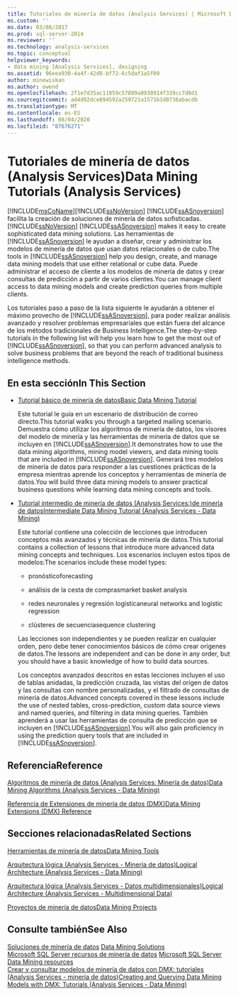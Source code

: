 ```yaml
---
title: Tutoriales de minería de datos (Analysis Services) | Microsoft Docs
ms.custom: ''
ms.date: 03/08/2017
ms.prod: sql-server-2014
ms.reviewer: ''
ms.technology: analysis-services
ms.topic: conceptual
helpviewer_keywords:
- data mining [Analysis Services], designing
ms.assetid: 96eea930-4a4f-42d8-bf72-6c5daf1a5f09
author: minewiskan
ms.author: owend
ms.openlocfilehash: 2f1e7d35ac11059c57889a0938914f339cc7d8d1
ms.sourcegitcommit: ad4d92dce894592a259721a1571b1d8736abacdb
ms.translationtype: MT
ms.contentlocale: es-ES
ms.lasthandoff: 08/04/2020
ms.locfileid: "87676271"
---
```

# <a name="data-mining-tutorials-analysis-services"></a><span data-ttu-id="0d39f-102">Tutoriales de minería de datos (Analysis Services)</span><span class="sxs-lookup"><span data-stu-id="0d39f-102">Data Mining Tutorials (Analysis Services)</span></span>
  [!INCLUDE[msCoName](../includes/msconame-md.md)]<span data-ttu-id="0d39f-103">[!INCLUDE[ssNoVersion](../includes/ssnoversion-md.md)] [!INCLUDE[ssASnoversion](../includes/ssasnoversion-md.md)] facilita la creación de soluciones de minería de datos sofisticadas.</span><span class="sxs-lookup"><span data-stu-id="0d39f-103">[!INCLUDE[ssNoVersion](../includes/ssnoversion-md.md)] [!INCLUDE[ssASnoversion](../includes/ssasnoversion-md.md)] makes it easy to create sophisticated data mining solutions.</span></span> <span data-ttu-id="0d39f-104">Las herramientas de [!INCLUDE[ssASnoversion](../includes/ssasnoversion-md.md)] le ayudan a diseñar, crear y administrar los modelos de minería de datos que usan datos relacionales o de cubo.</span><span class="sxs-lookup"><span data-stu-id="0d39f-104">The tools in [!INCLUDE[ssASnoversion](../includes/ssasnoversion-md.md)] help you design, create, and manage data mining models that use either relational or cube data.</span></span> <span data-ttu-id="0d39f-105">Puede administrar el acceso de cliente a los modelos de minería de datos y crear consultas de predicción a partir de varios clientes.</span><span class="sxs-lookup"><span data-stu-id="0d39f-105">You can manage client access to data mining models and create prediction queries from multiple clients.</span></span>  
  
 <span data-ttu-id="0d39f-106">Los tutoriales paso a paso de la lista siguiente le ayudarán a obtener el máximo provecho de [!INCLUDE[ssASnoversion](../includes/ssasnoversion-md.md)], para poder realizar análisis avanzado y resolver problemas empresariales que están fuera del alcance de los métodos tradicionales de Business Intelligence.</span><span class="sxs-lookup"><span data-stu-id="0d39f-106">The step-by-step tutorials in the following list will help you learn how to get the most out of [!INCLUDE[ssASnoversion](../includes/ssasnoversion-md.md)], so that you can perform advanced analysis to solve business problems that are beyond the reach of traditional business intelligence methods.</span></span>  
  
## <a name="in-this-section"></a><span data-ttu-id="0d39f-107">En esta sección</span><span class="sxs-lookup"><span data-stu-id="0d39f-107">In This Section</span></span>  
  
-   [<span data-ttu-id="0d39f-108">Tutorial básico de minería de datos</span><span class="sxs-lookup"><span data-stu-id="0d39f-108">Basic Data Mining Tutorial</span></span>](../tutorials/basic-data-mining-tutorial.md)  
  
     <span data-ttu-id="0d39f-109">Este tutorial le guía en un escenario de distribución de correo directo.</span><span class="sxs-lookup"><span data-stu-id="0d39f-109">This tutorial walks you through a targeted mailing scenario.</span></span> <span data-ttu-id="0d39f-110">Demuestra cómo utilizar los algoritmos de minería de datos, los visores del modelo de minería y las herramientas de minería de datos que se incluyen en [!INCLUDE[ssASnoversion](../includes/ssasnoversion-md.md)].</span><span class="sxs-lookup"><span data-stu-id="0d39f-110">It demonstrates how to use the data mining algorithms, mining model viewers, and data mining tools that are included in [!INCLUDE[ssASnoversion](../includes/ssasnoversion-md.md)].</span></span> <span data-ttu-id="0d39f-111">Generará tres modelos de minería de datos para responder a las cuestiones prácticas de la empresa mientras aprende los conceptos y herramientas de minería de datos.</span><span class="sxs-lookup"><span data-stu-id="0d39f-111">You will build three data mining models to answer practical business questions while learning data mining concepts and tools.</span></span>  
  
-   [<span data-ttu-id="0d39f-112">Tutorial intermedio de minería de datos &#40;Analysis Services:&#41;de minería de datos</span><span class="sxs-lookup"><span data-stu-id="0d39f-112">Intermediate Data Mining Tutorial &#40;Analysis Services - Data Mining&#41;</span></span>](../tutorials/intermediate-data-mining-tutorial-analysis-services-data-mining.md)  
  
     <span data-ttu-id="0d39f-113">Este tutorial contiene una colección de lecciones que introducen conceptos más avanzados y técnicas de minería de datos.</span><span class="sxs-lookup"><span data-stu-id="0d39f-113">This tutorial contains a collection of lessons that introduce more advanced data mining concepts and techniques.</span></span> <span data-ttu-id="0d39f-114">Los escenarios incluyen estos tipos de modelos:</span><span class="sxs-lookup"><span data-stu-id="0d39f-114">The scenarios include these model types:</span></span>  
  
    -   <span data-ttu-id="0d39f-115">pronóstico</span><span class="sxs-lookup"><span data-stu-id="0d39f-115">forecasting</span></span>  
  
    -   <span data-ttu-id="0d39f-116">análisis de la cesta de compras</span><span class="sxs-lookup"><span data-stu-id="0d39f-116">market basket analysis</span></span>  
  
    -   <span data-ttu-id="0d39f-117">redes neuronales y regresión logística</span><span class="sxs-lookup"><span data-stu-id="0d39f-117">neural networks and logistic regression</span></span>  
  
    -   <span data-ttu-id="0d39f-118">clústeres de secuencia</span><span class="sxs-lookup"><span data-stu-id="0d39f-118">sequence clustering</span></span>  
  
     <span data-ttu-id="0d39f-119">Las lecciones son independientes y se pueden realizar en cualquier orden, pero debe tener conocimientos básicos de cómo crear orígenes de datos.</span><span class="sxs-lookup"><span data-stu-id="0d39f-119">The lessons are independent and can be done in any order, but you should have a basic knowledge of how to build data sources.</span></span>  
  
     <span data-ttu-id="0d39f-120">Los conceptos avanzados descritos en estas lecciones incluyen el uso de tablas anidadas, la predicción cruzada, las vistas del origen de datos y las consultas con nombre personalizadas, y el filtrado de consultas de minería de datos.</span><span class="sxs-lookup"><span data-stu-id="0d39f-120">Advanced concepts covered in these lessons include the use of nested tables, cross-prediction, custom data source views and named queries, and filtering in data mining queries.</span></span> <span data-ttu-id="0d39f-121">También aprenderá a usar las herramientas de consulta de predicción que se incluyen en [!INCLUDE[ssASnoversion](../includes/ssasnoversion-md.md)].</span><span class="sxs-lookup"><span data-stu-id="0d39f-121">You will also gain proficiency in using the prediction query tools that are included in [!INCLUDE[ssASnoversion](../includes/ssasnoversion-md.md)].</span></span>  
  
## <a name="reference"></a><span data-ttu-id="0d39f-122">Referencia</span><span class="sxs-lookup"><span data-stu-id="0d39f-122">Reference</span></span>  
 [<span data-ttu-id="0d39f-123">Algoritmos de minería de datos &#40;Analysis Services: Minería de datos&#41;</span><span class="sxs-lookup"><span data-stu-id="0d39f-123">Data Mining Algorithms &#40;Analysis Services - Data Mining&#41;</span></span>](data-mining/data-mining-algorithms-analysis-services-data-mining.md)  
  
 [<span data-ttu-id="0d39f-124">Referencia de Extensiones de minería de datos &#40;DMX&#41;</span><span class="sxs-lookup"><span data-stu-id="0d39f-124">Data Mining Extensions &#40;DMX&#41; Reference</span></span>](/sql/dmx/data-mining-extensions-dmx-reference)  
  
## <a name="related-sections"></a><span data-ttu-id="0d39f-125">Secciones relacionadas</span><span class="sxs-lookup"><span data-stu-id="0d39f-125">Related Sections</span></span>  
 [<span data-ttu-id="0d39f-126">Herramientas de minería de datos</span><span class="sxs-lookup"><span data-stu-id="0d39f-126">Data Mining Tools</span></span>](data-mining/data-mining-tools.md)  
  
 [<span data-ttu-id="0d39f-127">Arquitectura lógica &#40;Analysis Services - Minería de datos&#41;</span><span class="sxs-lookup"><span data-stu-id="0d39f-127">Logical Architecture &#40;Analysis Services - Data Mining&#41;</span></span>](data-mining/logical-architecture-analysis-services-data-mining.md)  
  
 [<span data-ttu-id="0d39f-128">Arquitectura lógica &#40;Analysis Services - Datos multidimensionales&#41;</span><span class="sxs-lookup"><span data-stu-id="0d39f-128">Logical Architecture &#40;Analysis Services - Multidimensional Data&#41;</span></span>](multidimensional-models/olap-logical/understanding-microsoft-olap-logical-architecture.md)  
  
 [<span data-ttu-id="0d39f-129">Proyectos de minería de datos</span><span class="sxs-lookup"><span data-stu-id="0d39f-129">Data Mining Projects</span></span>](data-mining/data-mining-projects.md)  
  
## <a name="see-also"></a><span data-ttu-id="0d39f-130">Consulte también</span><span class="sxs-lookup"><span data-stu-id="0d39f-130">See Also</span></span>  
 <span data-ttu-id="0d39f-131">[Soluciones de minería de datos](data-mining/data-mining-solutions.md) </span><span class="sxs-lookup"><span data-stu-id="0d39f-131">[Data Mining Solutions](data-mining/data-mining-solutions.md) </span></span>  
 <span data-ttu-id="0d39f-132">[Microsoft SQL Server recursos de minería de datos](https://go.microsoft.com/fwlink/?LinkId=97965) </span><span class="sxs-lookup"><span data-stu-id="0d39f-132">[Microsoft SQL Server Data Mining resources](https://go.microsoft.com/fwlink/?LinkId=97965) </span></span>  
 [<span data-ttu-id="0d39f-133">Crear y consultar modelos de minería de datos con DMX: tutoriales &#40;Analysis Services - minería de datos&#41;</span><span class="sxs-lookup"><span data-stu-id="0d39f-133">Creating and Querying Data Mining Models with DMX: Tutorials &#40;Analysis Services - Data Mining&#41;</span></span>](../../2014/tutorials/create-query-data-mining-models-dmx-tutorials.md)  
  
  
